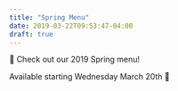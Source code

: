 ```yaml
---
title: "Spring Menu"
date: 2019-03-22T09:53:47-04:00
draft: true
---
```


🌸 Check out our 2019 Spring menu!

Available starting Wednesday March 20th 🌷
